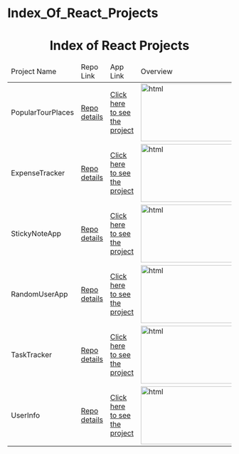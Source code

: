 # Index_Of_React_Projects

<p align="center"> 

<h1 align="center">Index of React Projects</h1>

</p>

<table>
    <thead>
        <tr>
            <td>Project Name</td>
            <td>Repo Link</td>
            <td>App Link</td>
            <td>Overview</td>
        </tr>
    </thead>
    <tbody> 
        <tr>
            <td>PopularTourPlaces</td>
            <td><a href="https://github.com/sofiadurkan1/tour_places_react" target="_blank">Repo details</a></td>
            <td><a href="https://sofiadurkan1.github.io/tour_places_react/" target="_blank">Click here to see the project</a></td>
            <td><img style="width:500px;" src="" alt="html" height=130></td> 
        </tr>
        <tr>
            <td>ExpenseTracker</td>
            <td><a href="https://github.com/sofiadurkan1/ExpenseTracker_React" target="_blank">Repo details</a></td>
            <td><a href="https://sofiadurkan1.github.io/ExpenseTracker_React/" target="_blank">Click here to see the project</a></td>
            <td><img style="width:500px;" src="" alt="html" height=130></td> 
        </tr>
         <tr>
            <td>StickyNoteApp</td>
            <td><a href="https://github.com/sofiadurkan1/sticky_notes_app" target="_blank">Repo details</a></td>
            <td><a href="https://sticky-notes-app-sd.herokuapp.com/" target="_blank">Click here to see the project</a></td>
            <td><img style="width:500px;" src="" alt="html" height=130></td> 
        </tr>
        <tr>
            <td>RandomUserApp</td>
            <td><a href="https://github.com/sofiadurkan1/random_user_app" target="_blank">Repo details</a></td>
            <td><a href="https://random-user-app-sofia-durkan.herokuapp.com/" target="_blank">Click here to see the project</a></td>
            <td><img style="width:500px;" src="" alt="html" height=130></td> 
        </tr>
         <tr>
            <td>TaskTracker</td>
            <td><a href="https://github.com/sofiadurkan1/task_tracker_app" target="_blank">Repo details</a></td>
            <td><a href="https://task-tracker-sofia-durkan.herokuapp.com/" target="_blank">Click here to see the project</a></td>
            <td><img style="width:500px;" src="" alt="html" height=130></td> 
        </tr>
         <tr>
            <td>UserInfo</td>
            <td><a href="https://github.com/sofiadurkan1/user-info-card_react" target="_blank">Repo details</a></td>
            <td><a href="https://user-info-card-sofia-durkan.herokuapp.com/" target="_blank">Click here to see the project</a></td>
            <td><img style="width:500px;" src="" alt="html" height=130></td> 
        </tr>
</tbody>
</table>